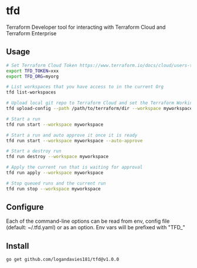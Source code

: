 # tfd

Terraform Developer tool for interacting with Terraform Cloud and Terraform Enterprise

## Usage

```sh
# Set Terraform Cloud Token https://www.terraform.io/docs/cloud/users-teams-organizations/api-tokens.html
export TFD_TOKEN=xxx
export TFD_ORG=myorg
```

```sh
# List workspaces that you have access to in the current Org
tfd list-workspaces

# Upload local git repo to Terraform Cloud and set the Terraform Working Directory to the path, relative to git root
tfd upload-config --path /path/to/terraform/dir --workspace myworkspace

# Start a run
tfd run start --workspace myworkspace

# Start a run and auto approve it once it is ready 
tfd run start --workspace myworkspace --auto-approve

# Start a destroy run
tfd run destroy --workspace myworkspace

# Apply the current run that is waiting for approval
tfd run apply --workspace myworkspace

# Stop queued runs and the current run
tfd run stop --workspace myworkspace
```

## Configure

Each of the command-line options can be read from env, config file (default: ~/.tfd.yaml) or as an option. Env vars will
be prefixed with "TFD_"

## Install

```sh
go get github.com/logandavies181/tfd@v1.0.0
```

